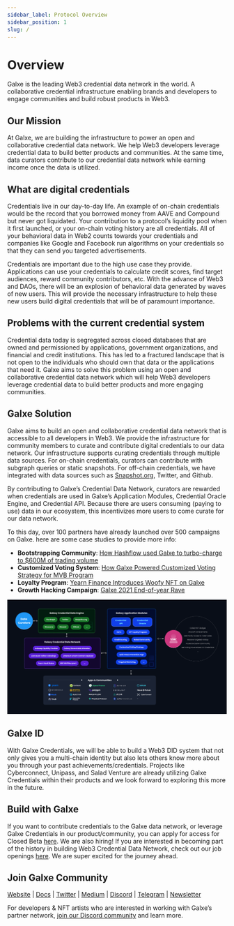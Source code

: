 ```yaml
---
sidebar_label: Protocol Overview
sidebar_position: 1
slug: /
---
```

# Overview

Galxe is the leading Web3 credential data network in the world. A collaborative credential infrastructure enabling brands and developers to engage communities and build robust products in Web3.

## Our Mission

At Galxe, we are building the infrastructure to power an open and collaborative credential data network. We help Web3 developers leverage credential data to build better products and communities. At the same time, data curators contribute to our credential data network while earning income once the data is utilized.

## What are digital credentials

Credentials live in our day-to-day life. An example of on-chain credentials would be the record that you borrowed money from AAVE and Compound but never got liquidated. Your contribution to a protocol’s liquidity pool when it first launched, or your on-chain voting history are all credentials. All of your behavioral data in Web2 counts towards your credentials and companies like Google and Facebook run algorithms on your credentials so that they can send you targeted advertisements.

Credentials are important due to the high use case they provide. Applications can use your credentials to calculate credit scores, find target audiences, reward community contributors, etc. With the advance of Web3 and DAOs, there will be an explosion of behavioral data generated by waves of new users. This will provide the necessary infrastructure to help these new users build digital credentials that will be of paramount importance.

## Problems with the current credential system

Credential data today is segregated across closed databases that are owned and permissioned by applications, government organizations, and financial and credit institutions. This has led to a fractured landscape that is not open to the individuals who should own that data or the applications that need it. Galxe aims to solve this problem using an open and collaborative credential data network which will help Web3 developers leverage credential data to build better products and more engaging communities.

## Galxe Solution

Galxe aims to build an open and collaborative credential data network that is accessible to all developers in Web3. We provide the infrastructure for community members to curate and contribute digital credentials to our data network. Our infrastructure supports curating credentials through multiple data sources. For on-chain credentials, curators can contribute with subgraph queries or static snapshots. For off-chain credentials, we have integrated with data sources such as [Snapshot.org](http://snapshot.org/), Twitter, and Github.

By contributing to Galxe’s Credential Data Network, curators are rewarded when credentials are used in Galxe’s Application Modules, Credential Oracle Engine, and Credential API. Because there are users consuming (paying to use) data in our ecosystem, this incentivizes more users to come curate for our data network.

To this day, over 100 partners have already launched over 500 campaigns on Galxe. here are some case studies to provide more info:

* **Bootstrapping Community**: [How Hashflow used Galxe to turbo-charge to $600M of trading volume](https://docs.galxe.com/case-studies/DEXGrowthWithHashflow)
* **Customized Voting System**: [How Galxe Powered Customized Voting Strategy for MVB Program](https://www.binance.org/en/blog/mvbiii-forming-a-voting-committee-to-bring-decentralization-into-the-mvb-program/)
* **Loyalty Program**: [Yearn Finance Introduces Woofy NFT on Galxe](https://blog.galxe.com/yearn-finance-introduces-woofy-nfts-on-project-galaxy-95bf7ece2493)
* **Growth Hacking Campaign**: [Galxe 2021 End-of-year Rave](https://blog.galxe.com/growth-hacking-in-web3-2021-project-galaxy-eoy-rave-campaign-recap-946a7452930b)

![FlowChart.png](assets/FlowChart.png "Flow Chart")

## Galxe ID

With Galxe Credentials, we will be able to build a Web3 DID system that not only gives you a multi-chain identity but also lets others know more about you through your past achievements/credentials. Projects like Cyberconnect, Unipass, and Salad Venture are already utilizing Galxe Credentials within their products and we look forward to exploring this more in the future.

## Build with Galxe

If you want to contribute credentials to the Galxe data network, or leverage Galxe Credentials in our product/community, you can apply for access for Closed Beta [here](https://gal.xyz/application). We are also hiring! If you are interested in becoming part of the history in building Web3 Credential Data Network, check out our job openings [here](https://gal.xyz/careers). We are super excited for the journey ahead.

## Join Galxe Community

[Website](https://galxe.com/) | [Docs](https://docs.galxe.com/) | [Twitter](https://twitter.com/intent/follow?screen_name=GalxeHQ) | [Medium](https://blog.galxe.com/) | [Discord](https://discord.gg/projectgalaxy) | [Telegram](https://t.me/GalxeHQ) | [Newsletter](http://newsletter.galxe.com/)

For developers & NFT artists who are interested in working with Galxe’s partner network, [join our Discord community](https://discord.gg/projectgalaxy) and learn more.

